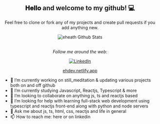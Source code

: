 <div align="center">
<h2> 𝐇𝐞𝐥𝐥𝐨 and welcome to my github! 💻</h2>
</div>

<div align="center">


Feel free to clone or fork any of my projects and create pull requests if you add anything new.


</div>

<div align="center">

<img align="center" src="https://github-readme-stats.vercel.app/api?username=eheath30&include_all_commits=true&count_private=true&show_icons=true&line_height=20&title_color=7A7ADB&icon_color=2234AE&text_color=D3D3D3&bg_color=0,000000,130F40" alt="eheath Github Stats">

</br>
</br>

<i>Follow me around the web:</i><br>

  <!-- <a target="_blank" href="https://www.linkedin.com/in/elliot-heath/">🇱​🇮​🇳​🇰​🇪​🇩​🇮​🇳​</a> -->

<a href="https://www.linkedin.com/in/elliot-heath/" target="_blank"><img src="https://img.shields.io/badge/LinkedIn-%230077B5.svg?&style=flat-square&logo=linkedin&logoColor=white" alt="LinkedIn"></a>

<a href="https://ehdev.netlify.app" target="_blank">ehdev.netlify.app</a>

</div>



<!-- [🇱​🇮​🇳​🇰​🇪​🇩​🇮​🇳​](https://www.linkedin.com/in/elliot-heath/) -->

<!--
**eheath30 Readme** is a ✨ _special_ ✨ repository because its `README.md` (this file) appears on your GitHub profile.

-->
- 🔭 I’m currently working on still_meditation & updating various projects both on and off github
- 🌱 I’m currently studying Javascript, Reactjs, Typescript & more
- 👯 I’m looking to collaborate on anything js, ts and reactjs based
- 🤔 I’m looking for help with learning full-stack web development using typescript and reactjs front-end along with python and node servers
- 💬 Ask me about js, ts, html, css, reactjs and life in general
- 📫 How to reach me: here or on linkedin

